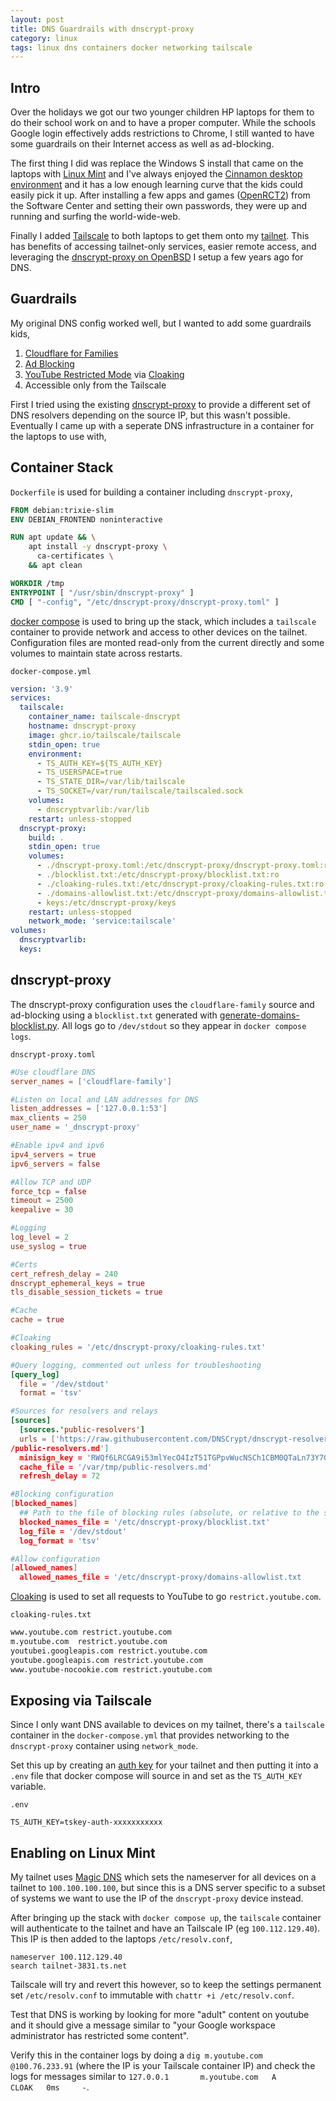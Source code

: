 ```yaml
---
layout: post
title: DNS Guardrails with dnscrypt-proxy
category: linux
tags: linux dns containers docker networking tailscale
---
```


## Intro

Over the holidays we got our two younger children HP laptops for them to do their school work on and to have a proper computer. While the schools Google login effectively adds restrictions to Chrome, I still wanted to have some guardrails on their Internet access as well as ad-blocking.

The first thing I did was replace the Windows S install that came on the laptops with [Linux Mint](https://www.linuxmint.com/) and I've always enjoyed the [Cinnamon desktop environment](https://projects.linuxmint.com/cinnamon/) and it has a low enough learning curve that the kids could easily pick it up. After installing a few apps and games ([OpenRCT2](https://openrct2.org/)) from the Software Center and setting their own passwords, they were up and running and surfing the world-wide-web.

Finally I added [Tailscale](https://tailscale.com/) to both laptops to get them onto my [tailnet](https://tailscale.com/kb/1136/tailnet). This has benefits of accessing tailnet-only services, easier remote access, and leveraging the [dnscrypt-proxy on OpenBSD](https://www.ecliptik.com/Running-dnscrypt-proxy-on-OpenBSD/) I setup a few years ago for DNS.

## Guardrails

My original DNS config worked well, but I wanted to add some guardrails kids,

1. [Cloudflare for Families](https://blog.cloudflare.com/introducing-1-1-1-1-for-families/)
2. [Ad Blocking](https://github.com/DNSCrypt/dnscrypt-proxy/wiki/Public-blocklist)
3. [YouTube Restricted Mode](https://support.google.com/a/answer/6212415) via [Cloaking](https://github.com/DNSCrypt/dnscrypt-proxy/wiki/Public-blocklist)
4. Accessible only from the Tailscale

First I tried using the existing [dnscrypt-proxy](https://github.com/DNSCrypt/dnscrypt-proxy) to provide a different set of DNS resolvers depending on the source IP, but this wasn't possible. Eventually I came up with a seperate DNS infrastructure in a container for the laptops to use with,

## Container Stack

`Dockerfile` is used for building a container including `dnscrypt-proxy`,

```dockerfile
FROM debian:trixie-slim
ENV DEBIAN_FRONTEND noninteractive

RUN apt update && \
    apt install -y dnscrypt-proxy \
      ca-certificates \
    && apt clean

WORKDIR /tmp
ENTRYPOINT [ "/usr/sbin/dnscrypt-proxy" ]
CMD [ "-config", "/etc/dnscrypt-proxy/dnscrypt-proxy.toml" ]
```

[docker compose](https://docs.docker.com/compose/) is used to bring up the stack, which includes a `tailscale` container to provide network and access to other devices on the tailnet. Configuration files are monted read-only from the current directly and some volumes to maintain state across restarts.

`docker-compose.yml`

```yaml
version: '3.9'
services:
  tailscale:
    container_name: tailscale-dnscrypt
    hostname: dnscrypt-proxy
    image: ghcr.io/tailscale/tailscale
    stdin_open: true
    environment:
      - TS_AUTH_KEY=${TS_AUTH_KEY}
      - TS_USERSPACE=true
      - TS_STATE_DIR=/var/lib/tailscale
      - TS_SOCKET=/var/run/tailscale/tailscaled.sock
    volumes:
      - dnscryptvarlib:/var/lib
    restart: unless-stopped
  dnscrypt-proxy:
    build: .
    stdin_open: true
    volumes:
      - ./dnscrypt-proxy.toml:/etc/dnscrypt-proxy/dnscrypt-proxy.toml:ro
      - ./blocklist.txt:/etc/dnscrypt-proxy/blocklist.txt:ro
      - ./cloaking-rules.txt:/etc/dnscrypt-proxy/cloaking-rules.txt:ro
      - ./domains-allowlist.txt:/etc/dnscrypt-proxy/domains-allowlist.txt:ro
      - keys:/etc/dnscrypt-proxy/keys
    restart: unless-stopped
    network_mode: 'service:tailscale'
volumes:
  dnscryptvarlib:
  keys:
```

## dnscrypt-proxy

The dnscrypt-proxy configuration uses the `cloudflare-family` source and ad-blocking using a `blocklist.txt` generated with [generate-domains-blocklist.py](https://github.com/DNSCrypt/dnscrypt-proxy/wiki/Combining-Blocklists). All logs go to `/dev/stdout` so they appear in `docker compose logs`.

`dnscrypt-proxy.toml`

```toml
#Use cloudflare DNS
server_names = ['cloudflare-family']

#Listen on local and LAN addresses for DNS
listen_addresses = ['127.0.0.1:53']
max_clients = 250
user_name = '_dnscrypt-proxy'

#Enable ipv4 and ipv6
ipv4_servers = true
ipv6_servers = false

#Allow TCP and UDP
force_tcp = false
timeout = 2500
keepalive = 30

#Logging
log_level = 2
use_syslog = true

#Certs
cert_refresh_delay = 240
dnscrypt_ephemeral_keys = true
tls_disable_session_tickets = true

#Cache
cache = true

#Cloaking
cloaking_rules = '/etc/dnscrypt-proxy/cloaking-rules.txt'

#Query logging, commented out unless for troubleshooting
[query_log]
  file = '/dev/stdout'
  format = 'tsv'

#Sources for resolvers and relays
[sources]
  [sources.'public-resolvers']
  urls = ['https://raw.githubusercontent.com/DNSCrypt/dnscrypt-resolvers/master/v3/public-resolvers.md', 'https://download.dnscrypt.info/resolvers-list/v3
/public-resolvers.md']
  minisign_key = 'RWQf6LRCGA9i53mlYecO4IzT51TGPpvWucNSCh1CBM0QTaLn73Y7GFO3'
  cache_file = '/var/tmp/public-resolvers.md'
  refresh_delay = 72

#Blocking configuration
[blocked_names]
  ## Path to the file of blocking rules (absolute, or relative to the same directory as the executable file)
  blocked_names_file = '/etc/dnscrypt-proxy/blocklist.txt'
  log_file = '/dev/stdout'
  log_format = 'tsv'

#Allow configuration
[allowed_names]
  allowed_names_file = '/etc/dnscrypt-proxy/domains-allowlist.txt
```

[Cloaking](https://github.com/DNSCrypt/dnscrypt-proxy/wiki/Public-blocklist) is used to set all requests to YouTube to go `restrict.youtube.com`.

`cloaking-rules.txt`

```txt
www.youtube.com restrict.youtube.com
m.youtube.com  restrict.youtube.com
youtubei.googleapis.com restrict.youtube.com
youtube.googleapis.com restrict.youtube.com
www.youtube-nocookie.com restrict.youtube.com
```

## Exposing via Tailscale

Since I only want DNS available to devices on my tailnet, there's a `tailscale` container in the `docker-compose.yml` that provides networking to the `dnscrypt-proxy` container using `network_mode`.

Set this up by creating an [auth key](https://tailscale.com/kb/1085/auth-keys) for your tailnet and then putting it into a `.env` file that docker compose will source in and set as the `TS_AUTH_KEY` variable.


`.env`

```shell
TS_AUTH_KEY=tskey-auth-xxxxxxxxxxx
```

## Enabling on Linux Mint

My tailnet uses [Magic DNS](https://tailscale.com/kb/1081/magicdns) which sets the nameserver for all devices on a tailnet to `100.100.100.100`, but since this is a DNS server specific to a subset of systems we want to use the IP of the `dnscrypt-proxy` device instead.

After bringing up the stack with `docker compose up`, the `tailscale` container will authenticate to the tailnet and have an Tailscale IP (eg `100.112.129.40`). This IP is then added to the laptops `/etc/resolv.conf`,

```
nameserver 100.112.129.40
search tailnet-3831.ts.net
```

Tailscale will try and revert this however, so to keep the settings permanent set `/etc/resolv.conf` to immutable with `chattr +i /etc/resolv.conf`.

Test that DNS is working by looking for more "adult" content on youtube and it should give a message similar to "your Google workspace administrator has restricted some content".

Verify this in the container logs by doing a `dig m.youtube.com  @100.76.233.91` (where the IP is your Tailscale container IP) and check the logs for messages similar to `127.0.0.1       m.youtube.com   A       CLOAK   0ms     -`.
